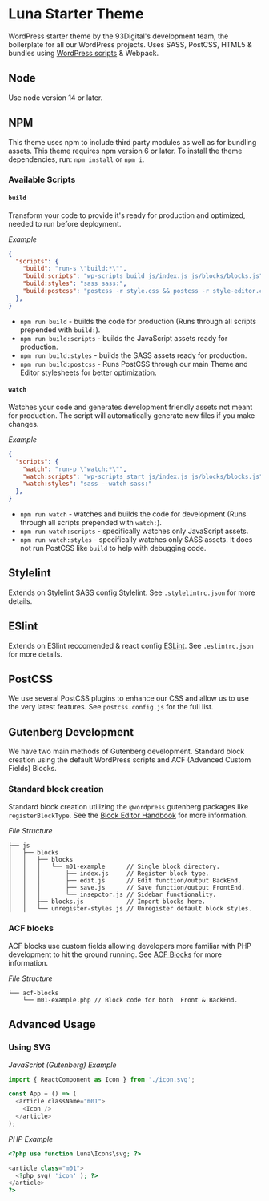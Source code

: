 # Luna Starter Theme

WordPress starter theme by the 93Digital's development team, the boilerplate for all our WordPress projects.
Uses SASS, PostCSS, HTML5 & bundles using [WordPress scripts](https://github.com/WordPress/gutenberg/blob/223b5ea26f79eed0fd8bd278e692ce1f99645bc5/packages/scripts/README.md) & Webpack.

## Node
Use node version 14 or later.

## NPM
This theme uses npm to include third party modules as well as for bundling assets. This theme requires npm version 6 or later. 
To install the theme dependencies, run: `npm install` or `npm i`.

### Available Scripts

#### `build`
Transform your code to provide it's ready for production and optimized, needed to run before deployment.

*Example*
```json
{
  "scripts": {
    "build": "run-s \"build:*\"",
    "build:scripts": "wp-scripts build js/index.js js/blocks/blocks.js",
    "build:styles": "sass sass:",
    "build:postcss": "postcss -r style.css && postcss -r style-editor.css",
  },
}
```

- `npm run build` - builds the code for production (Runs through all scripts prepended with `build:`).
- `npm run build:scripts` - builds the JavaScript assets ready for production.
- `npm run build:styles` - builds the SASS assets ready for production.
- `npm run build:postcss` - Runs PostCSS through our main Theme and Editor stylesheets for better optimization. 


#### `watch`
Watches your code and generates development friendly assets not meant for production. The script will automatically generate new files if you make changes.

*Example*
```json
{
  "scripts": {
    "watch": "run-p \"watch:*\"",
    "watch:scripts": "wp-scripts start js/index.js js/blocks/blocks.js",
    "watch:styles": "sass --watch sass:"
  },
}
```

- `npm run watch` - watches and builds the code for development (Runs through all scripts prepended with `watch:`).
- `npm run watch:scripts` - specifically watches only JavaScript assets.
- `npm run watch:styles` - specifically watches only SASS assets. It does not run PostCSS like `build` to help with debugging code.

## Stylelint
Extends on Stylelint SASS config [Stylelint](https://github.com/bjankord/stylelint-config-sass-guidelines). See `.stylelintrc.json` for more details.

## ESlint
Extends on ESlint reccomended & react config [ESLint](https://eslint.org/). See `.eslintrc.json` for more details.

## PostCSS
We use several PostCSS plugins to enhance our CSS and allow us to use the very latest features. See `postcss.config.js` for the full list.

## Gutenberg Development
We have two main methods of Gutenberg development. Standard block creation using the default WordPress scripts and ACF (Advanced Custom Fields) Blocks.

### Standard block creation
Standard block creation utilizing the `@wordpress` gutenberg packages like `registerBlockType`. See the [Block Editor Handbook](https://developer.wordpress.org/block-editor/developers/) for more information.

*File Structure*
```
├── js
│   ├── blocks
│   │   ├── blocks
│   │   │   └── m01-example      // Single block directory.
│   │   │       ├── index.js     // Register block type.
│   │   │       ├── edit.js      // Edit function/output BackEnd.
│   │   │       ├── save.js      // Save function/output FrontEnd.
│   │   │       └── insepctor.js // Sidebar functionality.
│   │   ├── blocks.js            // Import blocks here.
│   │   └── unregister-styles.js // Unregister default block styles.
```

### ACF blocks
ACF blocks use custom fields allowing developers more familiar with PHP development to hit the ground running. See [ACF Blocks](https://www.advancedcustomfields.com/resources/blocks/) for more information.

*File Structure*
```
└── acf-blocks
    └── m01-example.php // Block code for both  Front & BackEnd.
```

## Advanced Usage

### Using SVG

*JavaScript (Gutenberg) Example*

```js
import { ReactComponent as Icon } from './icon.svg';

const App = () => (
  <article className="m01">
    <Icon />
  </article>
);
```

*PHP Example*

```php
<?php use function Luna\Icons\svg; ?>

<article class="m01">
  <?php svg( 'icon' ); ?>
</article>
?>
```